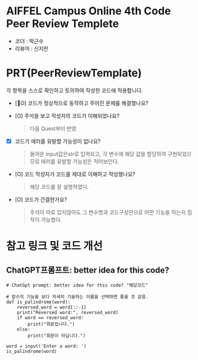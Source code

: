 # AIFFEL Campus Online 4th Code Peer Review Templete
- 코더 : 박근수
- 리뷰어 : 신지만


# PRT(PeerReviewTemplate) 
각 항목을 스스로 확인하고 토의하여 작성한 코드에 적용합니다.

- [O] 코드가 정상적으로 동작하고 주어진 문제를 해결했나요?
  
- [O] 주석을 보고 작성자의 코드가 이해되었나요?
  >다음 Quest부터 반영
- [X] 코드가 에러를 유발할 가능성이 없나요?
  >들어온 input값은str로 입력되고, 각 변수에 해당 값을 할당하여 구현되었으므로 에러를 유발할 가능성은 적어보인다.
- [O] 코드 작성자가 코드를 제대로 이해하고 작성했나요?
  > 해당 코드를 잘 설명하였다.
- [O] 코드가 간결한가요?
  > 주석이 따로 있지않아도 그 변수명과 코드구성만으로 어떤 기능을 하는지 짐작이 가능했다.


# 참고 링크 및 코드 개선
## ChatGPT프롬프트: better idea for this code?

```
# ChatGpt prompt: better idea for this code? "해당코드"

# 함수의 기능을 보다 자세히 기술하는 이름을 선택하면 좋을 것 같음.
def is_palindrome(word):
    reversed_word = word[::-1]
    print("Reversed word:", reversed_word)
    if word == reversed_word:
        print("회문입니다.")
    else:
        print("회문이 아닙니다.")

word = input('Enter a word: ')
is_palindrome(word)
```
